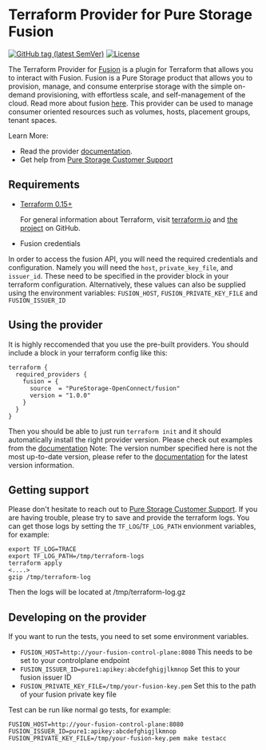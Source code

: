 # Terraform Provider for Pure Storage Fusion

[![GitHub tag (latest SemVer)](https://img.shields.io/github/v/tag/PureStorage-OpenConnect/terraform-provider-fusion?label=release&style=for-the-badge)](https://github.com/PureStorage-OpenConnect/terraform-provider-fusion/releases/latest) [![License](https://img.shields.io/github/license/PureStorage-OpenConnect/terraform-provider-fusion.svg?style=for-the-badge)](LICENSE)

The Terraform Provider for [Fusion][what-is-fusion] is a plugin for Terraform that allows you to interact with Fusion.  Fusion is a Pure Storage product that allows you to provision, manage, and consume enterprise storage with the simple on-demand provisioning, with effortless scale, and self-management of the cloud.  Read more about fusion [here][what-is-fusion]. This provider can be used to manage consumer oriented resources such as volumes, hosts, placement groups, tenant spaces.


Learn More:

* Read the provider [documentation][provider-documentation].
* Get help from [Pure Storage Customer Support][customer-support]

## Requirements

* [Terraform 0.15+][terraform-install]

    For general information about Terraform, visit [terraform.io][terraform-install] and [the project][terraform-github] on GitHub.

* Fusion credentials

In order to access the fusion API, you will need the required credentials and configuration.  Namely you will need the `host`, `private_key_file`, and `issuer_id`.  These need to be specified in the provider block in your terraform configuration.  Alternatively, these values can also be supplied using the environment variables: `FUSION_HOST`, `FUSION_PRIVATE_KEY_FILE` and `FUSION_ISSUER_ID`

## Using the provider

It is highly reccomended that you use the pre-built providers.  You should include a block in your terraform config like this:

    terraform {
      required_providers {
        fusion = {
          source  = "PureStorage-OpenConnect/fusion"
          version = "1.0.0"
        }
      }
    }

Then you should be able to just run `terraform init` and it should automatically install the right provider version.  Please check out examples from the [documentation][provider-documentation]  Note: The version number specified here is not the most up-to-date version, please refer to the [documentation][provider-documentation] for the latest version information.

## Getting support

Please don't hesitate to reach out to [Pure Storage Customer Support][customer-support].  If you are having trouble, please try to save and provide the terraform logs.  You can get those logs by setting the `TF_LOG`/`TF_LOG_PATH` envionment variables, for example:

    export TF_LOG=TRACE
    export TF_LOG_PATH=/tmp/terraform-logs
    terraform apply
    <....>
    gzip /tmp/terraform-log

Then the logs will be located at /tmp/terraform-log.gz

## Developing on the provider

If you want to run the tests, you need to set some environment variables.
  - `FUSION_HOST=http://your-fusion-control-plane:8080` This needs to be set to your controlplane endpoint
  - `FUSION_ISSUER_ID=pure1:apikey:abcdefghigjlkmnop` Set this to your fusion issuer ID
  - `FUSION_PRIVATE_KEY_FILE=/tmp/your-fusion-key.pem` Set this to the path of your fusion private key file

Test can be run like normal go tests, for example:

    FUSION_HOST=http://your-fusion-control-plane:8080 FUSION_ISSUER_ID=pure1:apikey:abcdefghigjlkmnop FUSION_PRIVATE_KEY_FILE=/tmp/your-fusion-key.pem make testacc


[terraform-install]: https://www.terraform.io/downloads.html
[terraform-github]: https://github.com/hashicorp/terraform
[provider-documentation]: https://registry.terraform.io/providers/PureStorage-OpenConnect/fusion/latest/docs
[customer-support]: https://pure1.purestorage.com/support/cases
[what-is-fusion]: https://www.purestorage.com/enable/pure-fusion.html
